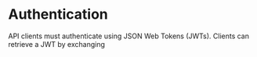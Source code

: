 # Authentication
API clients must authenticate using JSON Web Tokens (JWTs). Clients can 
retrieve a JWT by exchanging 

